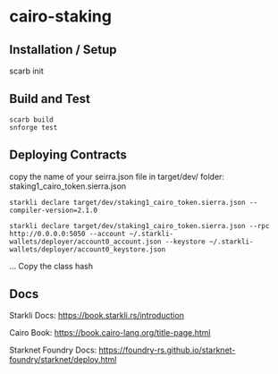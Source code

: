 # cairo-staking

## Installation / Setup
scarb init

## Build and Test
```
scarb build
snforge test
```
## Deploying Contracts
copy the name of your seirra.json file in target/dev/ folder: staking1_cairo_token.sierra.json

```
starkli declare target/dev/staking1_cairo_token.sierra.json --compiler-version=2.1.0

starkli declare target/dev/staking1_cairo_token.sierra.json --rpc http://0.0.0.0:5050 --account ~/.starkli-wallets/deployer/account0_account.json --keystore ~/.starkli-wallets/deployer/account0_keystore.json
```

... Copy the class hash

## Docs
Starkli Docs: https://book.starkli.rs/introduction

Cairo Book: https://book.cairo-lang.org/title-page.html

Starknet Foundry Docs: https://foundry-rs.github.io/starknet-foundry/starknet/deploy.html
